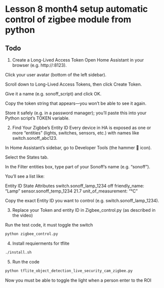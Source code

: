 # Lesson 8 month4 setup automatic control of zigbee module from python

## Todo


1. Create a Long-Lived Access Token
Open Home Assistant in your browser (e.g. http://<your-ha-host>:8123).

Click your user avatar (bottom of the left sidebar).

Scroll down to Long-Lived Access Tokens, then click Create Token.

Give it a name (e.g. sonoff_script) and click OK.

Copy the token string that appears—you won’t be able to see it again.

Store it safely (e.g. in a password manager); you’ll paste this into your Python script’s TOKEN variable.

2. Find Your Zigbbe’s Entity ID
Every device in HA is exposed as one or more “entities” (lights, switches, sensors, etc.) with names like switch.sonoff_abc123.

In Home Assistant’s sidebar, go to Developer Tools (the hammer 🔨 icon).

Select the States tab.

In the Filter entities box, type part of your Sonoff’s name (e.g. “sonoff”).

You’ll see a list like:

Entity ID	State	Attributes
switch.sonoff_lamp_1234	off	friendly_name: “Lamp”
sensor.sonoff_temp_1234	21.7	unit_of_measurement: “°C”

Copy the exact Entity ID you want to control (e.g. switch.sonoff_lamp_1234).

3. Replace your Token and entity ID in Zigbee_control.py (as described in the video)

Run the test code, it must toggle the switch
```bash
python zigbee_control.py
```


4. Install requierments for tflite

```bash
./install.sh
```

5. Run the code
```bash
python tflite_object_detection_live_security_cam_zigbee.py
```

Now you must be able to toggle the light when a person enter to the ROI